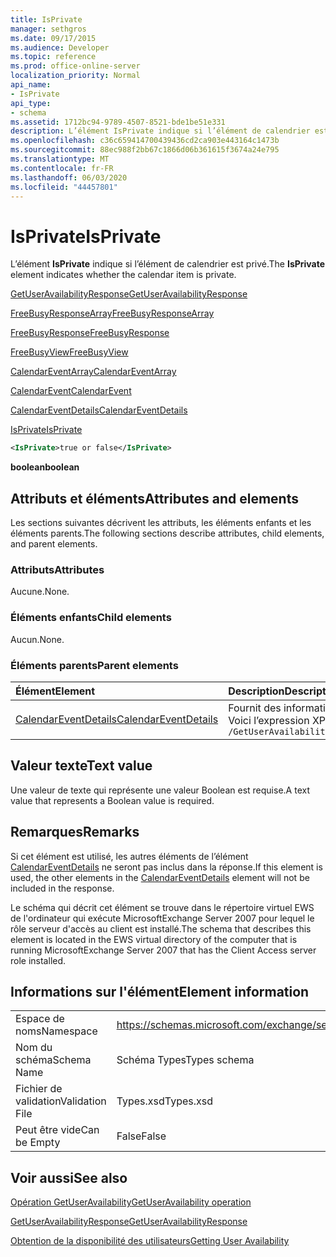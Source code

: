 ```yaml
---
title: IsPrivate
manager: sethgros
ms.date: 09/17/2015
ms.audience: Developer
ms.topic: reference
ms.prod: office-online-server
localization_priority: Normal
api_name:
- IsPrivate
api_type:
- schema
ms.assetid: 1712bc94-9789-4507-8521-bde1be51e331
description: L’élément IsPrivate indique si l’élément de calendrier est privé.
ms.openlocfilehash: c36c659414700439436cd2ca903e443164c1473b
ms.sourcegitcommit: 88ec988f2bb67c1866d06b361615f3674a24e795
ms.translationtype: MT
ms.contentlocale: fr-FR
ms.lasthandoff: 06/03/2020
ms.locfileid: "44457801"
---
```

# <a name="isprivate"></a><span data-ttu-id="0109d-103">IsPrivate</span><span class="sxs-lookup"><span data-stu-id="0109d-103">IsPrivate</span></span>

<span data-ttu-id="0109d-104">L’élément **IsPrivate** indique si l’élément de calendrier est privé.</span><span class="sxs-lookup"><span data-stu-id="0109d-104">The **IsPrivate** element indicates whether the calendar item is private.</span></span> 
  
[<span data-ttu-id="0109d-105">GetUserAvailabilityResponse</span><span class="sxs-lookup"><span data-stu-id="0109d-105">GetUserAvailabilityResponse</span></span>](getuseravailabilityresponse.md)
  
[<span data-ttu-id="0109d-106">FreeBusyResponseArray</span><span class="sxs-lookup"><span data-stu-id="0109d-106">FreeBusyResponseArray</span></span>](freebusyresponsearray.md)
  
[<span data-ttu-id="0109d-107">FreeBusyResponse</span><span class="sxs-lookup"><span data-stu-id="0109d-107">FreeBusyResponse</span></span>](freebusyresponse.md)
  
[<span data-ttu-id="0109d-108">FreeBusyView</span><span class="sxs-lookup"><span data-stu-id="0109d-108">FreeBusyView</span></span>](freebusyview.md)
  
[<span data-ttu-id="0109d-109">CalendarEventArray</span><span class="sxs-lookup"><span data-stu-id="0109d-109">CalendarEventArray</span></span>](calendareventarray.md)
  
[<span data-ttu-id="0109d-110">CalendarEvent</span><span class="sxs-lookup"><span data-stu-id="0109d-110">CalendarEvent</span></span>](calendarevent.md)
  
[<span data-ttu-id="0109d-111">CalendarEventDetails</span><span class="sxs-lookup"><span data-stu-id="0109d-111">CalendarEventDetails</span></span>](calendareventdetails.md)
  
[<span data-ttu-id="0109d-112">IsPrivate</span><span class="sxs-lookup"><span data-stu-id="0109d-112">IsPrivate</span></span>](isprivate.md)
  
```xml
<IsPrivate>true or false</IsPrivate>
```

 <span data-ttu-id="0109d-113">**boolean**</span><span class="sxs-lookup"><span data-stu-id="0109d-113">**boolean**</span></span>
## <a name="attributes-and-elements"></a><span data-ttu-id="0109d-114">Attributs et éléments</span><span class="sxs-lookup"><span data-stu-id="0109d-114">Attributes and elements</span></span>

<span data-ttu-id="0109d-115">Les sections suivantes décrivent les attributs, les éléments enfants et les éléments parents.</span><span class="sxs-lookup"><span data-stu-id="0109d-115">The following sections describe attributes, child elements, and parent elements.</span></span>
  
### <a name="attributes"></a><span data-ttu-id="0109d-116">Attributs</span><span class="sxs-lookup"><span data-stu-id="0109d-116">Attributes</span></span>

<span data-ttu-id="0109d-117">Aucune.</span><span class="sxs-lookup"><span data-stu-id="0109d-117">None.</span></span>
  
### <a name="child-elements"></a><span data-ttu-id="0109d-118">Éléments enfants</span><span class="sxs-lookup"><span data-stu-id="0109d-118">Child elements</span></span>

<span data-ttu-id="0109d-119">Aucun.</span><span class="sxs-lookup"><span data-stu-id="0109d-119">None.</span></span>
  
### <a name="parent-elements"></a><span data-ttu-id="0109d-120">Éléments parents</span><span class="sxs-lookup"><span data-stu-id="0109d-120">Parent elements</span></span>

|<span data-ttu-id="0109d-121">**Élément**</span><span class="sxs-lookup"><span data-stu-id="0109d-121">**Element**</span></span>|<span data-ttu-id="0109d-122">**Description**</span><span class="sxs-lookup"><span data-stu-id="0109d-122">**Description**</span></span>|
|:-----|:-----|
|[<span data-ttu-id="0109d-123">CalendarEventDetails</span><span class="sxs-lookup"><span data-stu-id="0109d-123">CalendarEventDetails</span></span>](calendareventdetails.md) <br/> |<span data-ttu-id="0109d-124">Fournit des informations supplémentaires sur un événement de calendrier.</span><span class="sxs-lookup"><span data-stu-id="0109d-124">Provides additional information about a calendar event.</span></span>  <br/> <span data-ttu-id="0109d-125">Voici l’expression XPath de cet élément :</span><span class="sxs-lookup"><span data-stu-id="0109d-125">The following is the XPath expression to this element:</span></span>  <br/>  `/GetUserAvailabilityResponse/FreeBusyResponseArray/FreeBusyResponse/FreeBusyView/CalendarEventArray/CalendarEvent[i]/CalendarEventDetails` <br/> |
   
## <a name="text-value"></a><span data-ttu-id="0109d-126">Valeur texte</span><span class="sxs-lookup"><span data-stu-id="0109d-126">Text value</span></span>

<span data-ttu-id="0109d-127">Une valeur de texte qui représente une valeur Boolean est requise.</span><span class="sxs-lookup"><span data-stu-id="0109d-127">A text value that represents a Boolean value is required.</span></span>
  
## <a name="remarks"></a><span data-ttu-id="0109d-128">Remarques</span><span class="sxs-lookup"><span data-stu-id="0109d-128">Remarks</span></span>

<span data-ttu-id="0109d-129">Si cet élément est utilisé, les autres éléments de l’élément [CalendarEventDetails](calendareventdetails.md) ne seront pas inclus dans la réponse.</span><span class="sxs-lookup"><span data-stu-id="0109d-129">If this element is used, the other elements in the [CalendarEventDetails](calendareventdetails.md) element will not be included in the response.</span></span> 
  
<span data-ttu-id="0109d-130">Le schéma qui décrit cet élément se trouve dans le répertoire virtuel EWS de l'ordinateur qui exécute MicrosoftExchange Server 2007 pour lequel le rôle serveur d'accès au client est installé.</span><span class="sxs-lookup"><span data-stu-id="0109d-130">The schema that describes this element is located in the EWS virtual directory of the computer that is running MicrosoftExchange Server 2007 that has the Client Access server role installed.</span></span>
  
## <a name="element-information"></a><span data-ttu-id="0109d-131">Informations sur l'élément</span><span class="sxs-lookup"><span data-stu-id="0109d-131">Element information</span></span>

|||
|:-----|:-----|
|<span data-ttu-id="0109d-132">Espace de noms</span><span class="sxs-lookup"><span data-stu-id="0109d-132">Namespace</span></span>  <br/> |https://schemas.microsoft.com/exchange/services/2006/types  <br/> |
|<span data-ttu-id="0109d-133">Nom du schéma</span><span class="sxs-lookup"><span data-stu-id="0109d-133">Schema Name</span></span>  <br/> |<span data-ttu-id="0109d-134">Schéma Types</span><span class="sxs-lookup"><span data-stu-id="0109d-134">Types schema</span></span>  <br/> |
|<span data-ttu-id="0109d-135">Fichier de validation</span><span class="sxs-lookup"><span data-stu-id="0109d-135">Validation File</span></span>  <br/> |<span data-ttu-id="0109d-136">Types.xsd</span><span class="sxs-lookup"><span data-stu-id="0109d-136">Types.xsd</span></span>  <br/> |
|<span data-ttu-id="0109d-137">Peut être vide</span><span class="sxs-lookup"><span data-stu-id="0109d-137">Can be Empty</span></span>  <br/> |<span data-ttu-id="0109d-138">False</span><span class="sxs-lookup"><span data-stu-id="0109d-138">False</span></span>  <br/> |
   
## <a name="see-also"></a><span data-ttu-id="0109d-139">Voir aussi</span><span class="sxs-lookup"><span data-stu-id="0109d-139">See also</span></span>



[<span data-ttu-id="0109d-140">Opération GetUserAvailability</span><span class="sxs-lookup"><span data-stu-id="0109d-140">GetUserAvailability operation</span></span>](getuseravailability-operation.md)
  
[<span data-ttu-id="0109d-141">GetUserAvailabilityResponse</span><span class="sxs-lookup"><span data-stu-id="0109d-141">GetUserAvailabilityResponse</span></span>](getuseravailabilityresponse.md)


[<span data-ttu-id="0109d-142">Obtention de la disponibilité des utilisateurs</span><span class="sxs-lookup"><span data-stu-id="0109d-142">Getting User Availability</span></span>](https://msdn.microsoft.com/library/d4133fcb-9b0f-4e6b-aadf-a389da83516a%28Office.15%29.aspx)

